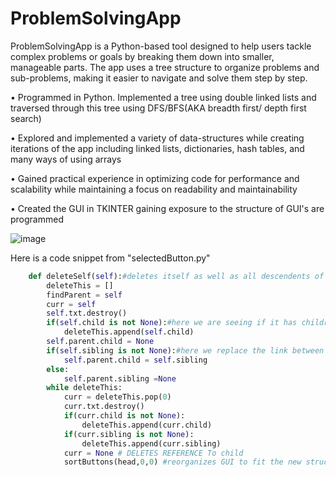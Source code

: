 
# ProblemSolvingApp

ProblemSolvingApp is a Python-based tool designed to help users tackle complex problems or goals by breaking them down into smaller, manageable parts. 
The app uses a tree structure to organize problems and sub-problems, making it easier to navigate and solve them step by step. 

• Programmed in Python. Implemented a tree using double linked lists and 
traversed through this tree using DFS/BFS(AKA breadth first/ depth first search)

• Explored and implemented a variety of data-structures while creating iterations of
the app including linked lists, dictionaries, hash tables, and many ways of using arrays

• Gained practical experience in optimizing code for performance and scalability while maintaining a focus on readability and maintainability

• Created the GUI in TKINTER gaining exposure to the structure of GUI's are programmed


![image](https://user-images.githubusercontent.com/36753290/170846460-1703f019-fa4b-4351-bf40-a6230a6f68ed.png)

Here is a code snippet from "selectedButton.py" 
```python
    def deleteSelf(self):#deletes itself as well as all descendents of self utilizing DFS
        deleteThis = []
        findParent = self
        curr = self
        self.txt.destroy()
        if(self.child is not None):#here we are seeing if it has children so we can delete it and the rest of it's descendents using dfs
            deleteThis.append(self.child)
        self.parent.child = None
        if(self.sibling is not None):#here we replace the link between the parent and the self with either none or it's sibling.
            self.parent.child = self.sibling
        else:		
            self.parent.sibling =None
        while deleteThis:
            curr = deleteThis.pop(0)
            curr.txt.destroy()
            if(curr.child is not None):
                deleteThis.append(curr.child)
            if(curr.sibling is not None):
                deleteThis.append(curr.sibling)
            curr = None # DELETES REFERENCE To child
            sortButtons(head,0,0) #reorganizes GUI to fit the new structure created
